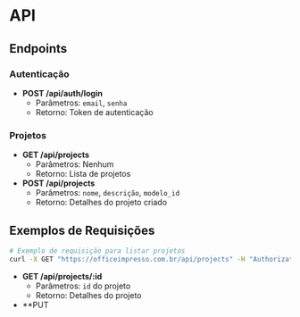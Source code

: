 # API

## Endpoints

### Autenticação

* **POST /api/auth/login**
  * Parâmetros: `email`, `senha`
  * Retorno: Token de autenticação

### Projetos

* **GET /api/projects**
  * Parâmetros: Nenhum
  * Retorno: Lista de projetos
* **POST /api/projects**
  * Parâmetros: `nome`, `descrição`, `modelo_id`
  * Retorno: Detalhes do projeto criado

## Exemplos de Requisições

```bash
# Exemplo de requisição para listar projetos
curl -X GET "https://officeimpresso.com.br/api/projects" -H "Authorization: Bearer {token}"
```

* **GET /api/projects/:id**
  * Parâmetros: `id` do projeto
  * Retorno: Detalhes do projeto
* \*\*PUT
